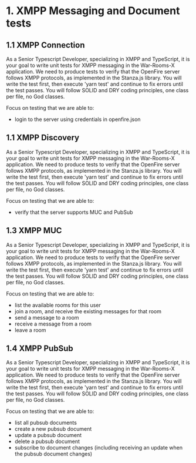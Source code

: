 # 1. XMPP Messaging and Document tests

## 1.1 XMPP Connection

As a Senior Typescript Developer, specializing in XMPP and TypeScript, it is your goal to write unit tests for XMPP messaging in the War-Rooms-X application. We need to produce tests to verify that the OpenFire server follows XMPP protocols, as implemented in the Stanza.js library. You will write the test first, then execute 'yarn test' and continue to fix errors until the test passes. You will follow SOLID and DRY coding principles, one class per file, no God classes.

Focus on testing that we are able to:
- login to the server using credentials in openfire.json

## 1.1 XMPP Discovery

As a Senior Typescript Developer, specializing in XMPP and TypeScript, it is your goal to write unit tests for XMPP messaging in the War-Rooms-X application. We need to produce tests to verify that the OpenFire server follows XMPP protocols, as implemented in the Stanza.js library. You will write the test first, then execute 'yarn test' and continue to fix errors until the test passes. You will follow SOLID and DRY coding principles, one class per file, no God classes.

Focus on testing that we are able to:
- verify that the server supports MUC and PubSub


## 1.3 XMPP MUC

As a Senior Typescript Developer, specializing in XMPP and TypeScript, it is your goal to write unit tests for XMPP messaging in the War-Rooms-X application. We need to produce tests to verify that the OpenFire server follows XMPP protocols, as implemented in the Stanza.js library. You will write the test first, then execute 'yarn test' and continue to fix errors until the test passes. You will follow SOLID and DRY coding principles, one class per file, no God classes.

Focus on testing that we are able to:
- list the available rooms for this user
- join a room, and receive the existing messages for that room
- send a message to a room
- receive a message from a room
- leave a room

## 1.4 XMPP PubSub

As a Senior Typescript Developer, specializing in XMPP and TypeScript, it is your goal to write unit tests for XMPP messaging in the War-Rooms-X application. We need to produce tests to verify that the OpenFire server follows XMPP protocols, as implemented in the Stanza.js library. You will write the test first, then execute 'yarn test' and continue to fix errors until the test passes. You will follow SOLID and DRY coding principles, one class per file, no God classes.

Focus on testing that we are able to:
- list all pubsub documents
- create a new pubsub document
- update a pubsub document
- delete a pubsub document
- subscribe to document changes (including receiving an update when the pubsub document changes)
